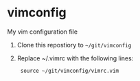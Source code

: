 vimconfig
=========

My vim configuration file

1. Clone this repostiory to `~/git/vimconfig`
2. Replace ~/.vimrc with the following lines:

        source ~/git/vimconfig/vimrc.vim


